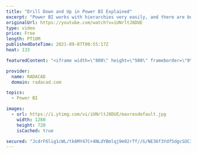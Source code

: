 ```yaml
---
title: "Drill Down and Up in Power BI Explained"
excerpt: "Power BI works with hierarchies very easily, and there are buttons to drill down and up. However, sometimes, these buttons are confusing for the users. It is essential to know what each drill down/up option is and how it works, not just for developers but also for the end-users. In this blog and video,"
originalUrl: https://youtube.com/watch?v=iUNrltJ8DUE
type: video
price: Free
length: PT10M
publishedDateTime: 2021-09-07T00:55:17Z
heat: 133

featuredContent: "<iframe width=\"800\" height=\"500\" frameborder=\"0\" src=\"https://www.youtube.com/embed/iUNrltJ8DUE\" allow=\"accelerometer; autoplay; encrypted-media; gyroscope; picture-in-picture\" allowfullscreen></iframe>"

provider:
  name: RADACAD
  domain: radacad.com

topics:
  - Power BI

images:
  - url: https://i.ytimg.com/vi/iUNrltJ8DUE/maxresdefault.jpg
    width: 1280
    height: 720
    isCached: true

secured: "JcdrF6lig1cWL/tk6MY47C+4NLdYBmlqj9m92rTf//G/NE36f3Ydf5dgcSOC3u3Sd0My2VwqPRq6u1rhtOIzz4OSJkTcw5M+gaSvWN6lN103BoxRw1A2VmexP4mrvk9t0Hi9LVg2pQf2iUA12e5xIxCU1ONW7HVAE+/Ss2bGfUU69ibLiJdO742mWOGpcqyxP68OOvKueH1Bsv6bjhUCDeZdIF1PFBN+m2CATz736Cze8UKC+RKR1zRRTcadq5j374iuQRdYBsf+yAVKX47TAZKE8SZx991B1QPR95IK/zqXj1k7BeJkS1U+tR2tWFxXOVUx2IacYc1QHK/Y8gJcfpCBoEu9H9VBopBIF5k41IrJIsBCb4vABc3NymxYOtOZBdiUJ2pq7f7hXnGwdiaigAUFjy9Y0nRXmFWQc3q4ze8=;MXaUSaOwmkbQ4edYSWpQvw=="
---
```


